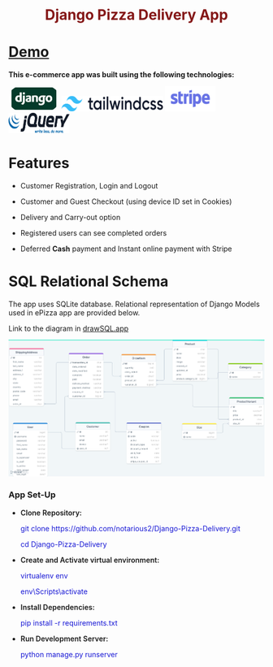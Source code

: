 <h1 style="color:rgb(133, 24, 24); text-align:center">Django Pizza Delivery App</h1>

<h1><a href="">Demo</a></h1>

<p style="font-weight: bold;">This e-commerce app was built using the following technologies:</p>
<p float="left">
<img src="images/django.jpeg" style="width:100px; height: 50px; border-radius: 100px;" alt="Django">
<img src="images/tailwindcss.svg" style="width:200px; height: 30px;" alt="TailwindCSS">
<img src="images/stripe.webp" style="width:100px; height: 50px;" alt="Stripe">
<img src="images/jquery.svg" style="width:120px; height: 40px;" alt="JQuery">

</p>
<h1>Features</h1>
<ul>
    <li>
        <p>Customer Registration, Login and Logout</p>
    </li>
    <li>
        <p>Customer and Guest Checkout (using device ID set in Cookies) </p>
    </li>
    <li>
        <p>Delivery and Carry-out option</p>
    </li>
    <li>
        <p>Registered users can see completed orders</p>
    </li>
    <li>
        <p>Deferred <strong>Cash</strong> payment and Instant online payment with Stripe</p>
    </li>

</ul>

<h1>SQL Relational Schema</h1>
<p>The app uses SQLite database. Relational representation of Django Models used in ePizza app are provided below. </p>
<p>Link to the diagram in <a href="https://drawsql.app/teams/bekzods-team-1/diagrams/epizza-django">drawSQL.app</a></p>
<img src="images/sql_schema.png" alt="SQL model"/>

<h3>App Set-Up</h3>
<ul>
    <li>
        <div>
            <p style="font-weight:600;">Clone Repository:</p>
            <p style="color:rgb(24, 24, 213)">git clone https://github.com/notarious2/Django-Pizza-Delivery.git</p>
            <p style="color:rgb(24, 24, 213)">cd Django-Pizza-Delivery</p>
        </div>
    </li>
    <li>
        <div>
            <p style="font-weight:600;">Create and Activate virtual environment:</p>
            <p style="color:rgb(24, 24, 213)">virtualenv env</p>
            <p style="color:rgb(24, 24, 213)">env\Scripts\activate</p>
        </div>
    </li>
    <li>
        <div>
            <p style="font-weight:600;">Install Dependencies:</p>
            <p style="color:rgb(24, 24, 213)">pip install -r requirements.txt</p>
        </div>
    </li>
    <li>
        <div>
            <p style="font-weight:600;">Run Development Server:</p>
            <p style="color:rgb(24, 24, 213)">python manage.py runserver</p>
        </div>
    </li>
</ul>

